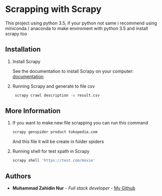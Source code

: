# Scrapping with Scrapy

This project using python 3.5, if your python not same i recommend using miniconda / anaconda to make enviroment with python 3.5 and install scrapy too

## Installation

1. Install Scrapy

   See the documentation to install Scrapy on your computer: [documentation](https://docs.scrapy.org/en/latest/intro/install.html)

2. Running Scrapy and generate to file csv
   ```bash
    scrapy crawl description -o result.csv
   ```

## More Information

1. If you want to make new file scrapping you can run this command

   ```bash
   scrapy genspider product tokopedia.com
   ```

   And this file it will be create in folder spiders

2. Running shell for test xpath in Scrapy
   ```bash
   scrapy shell 'https://test.com/movie'
   ```

## Authors

- **Muhammad Zahidin Nur** - _Full stack developer_ - [My Github](https://github.com/zahidin)
